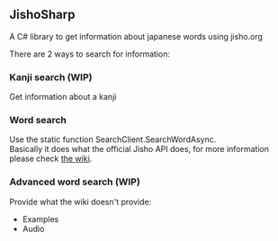 ## JishoSharp
A C# library to get information about japanese words using jisho.org

There are 2 ways to search for information:

### Kanji search (WIP)
Get information about a kanji

### Word search
Use the static function SearchClient.SearchWordAsync.<br/>
Basically it does what the official Jisho API does, for more information please check [the wiki](https://github.com/Xwilarg/JishoSharp/wiki/Word-Search).

### Advanced word search (WIP)
Provide what the wiki doesn't provide:
 - Examples
 - Audio

